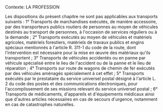 Contexte: LA PROFESSION

Les dispositions du présent chapitre ne sont pas applicables aux transports suivants : 1° Transports de marchandises exécutés, de manière accessoire, par des transporteurs publics routiers de personnes au moyen de véhicules destinés au transport de personnes, à l'occasion de services réguliers ou à la demande ; 2° Transports exécutés au moyen de véhicules et matériels agricoles, matériels forestiers, matériels de travaux publics et engins spéciaux mentionnés à l'article R. 311-1 du code de la route, dont l'intervention est nécessaire pour la mise en œuvre des matériaux qu'ils transportent ; 3° Transports de véhicules accidentés ou en panne par véhicule spécialisé entre le lieu de l'accident ou de la panne et le lieu de réparation ; 4° Transports sur route de wagons de chemin de fer exécutés par des véhicules aménagés spécialement à cet effet ; 5° Transports exécutés par le prestataire du service universel postal désigné à l'article L. 2 du code des postes et des communications électroniques, pour l'accomplissement de ses missions relevant du service universel postal ; 6° Transports de médicaments, d'appareils et d'équipements médicaux ainsi que d'autres articles nécessaires en cas de secours d'urgence, notamment en cas de catastrophes naturelles.